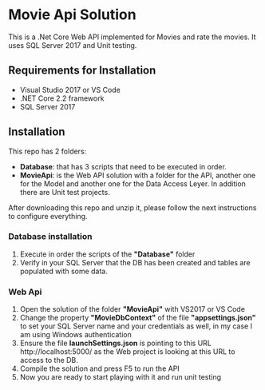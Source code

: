 # Movie Api Solution
This is a .Net Core Web API implemented for Movies and rate the movies. It uses SQL Server 2017 and Unit testing.

## Requirements for Installation
- Visual Studio 2017 or VS Code
- .NET Core 2.2 framework
- SQL Server 2017

## Installation
This repo has 2 folders:
- __Database__: that has 3 scripts that need to be executed in order.
- __MovieApi__: is the Web API solution with a folder for the API, another one for the Model and another one for the Data Access Leyer. In addition there are Unit test projects.

After downloading this repo and unzip it, please follow the next instructions to configure everything.

### Database installation
1) Execute in order the scripts of the __"Database"__ folder
2) Verify in your SQL Server that the DB has been created and tables are populated with some data.

### Web Api
1) Open the solution of the folder __"MovieApi"__ with VS2017 or VS Code 
2) Change the property __"MovieDbContext"__ of the file __"appsettings.json"__ to set your SQL Server name and your credentials as well, in my case I am using Windows authentication
3) Ensure the file __launchSettings.json__ is pointing to this URL http://localhost:5000/ as the Web project is looking at this URL to access to the DB.
4) Compile the solution and press F5 to run the API
5) Now you are ready to start playing with it and run unit testing


